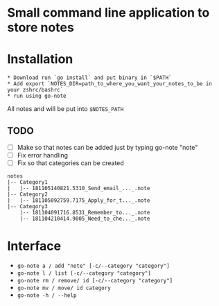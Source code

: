 # Small command line application to store notes


# Installation

    * Download run `go install` and put binary in `$PATH`
    * Add export `NOTES_DIR=path_to_where_you_want_your_notes_to_be in your zshrc/bashrc`
    * run using go-note

All notes and will be put into `$NOTES_PATH`

## TODO

- [ ] Make so that notes can be added just by typing go-note "note"
- [ ] Fix error handling
- [ ] Fix so that categories can be created

```
notes
|-- Category1
|   |-- 181105140821.5310_Send_email_..._.note
|-- Category2
|   |-- 181105092759.7175_Apply_for_t..._.note
|-- Category3
    |-- 181104091716.8531_Remember_to..._.note
    |-- 181104210414.9005_Need_to_che..._.note
```

# Interface

* `go-note a / add "note" [-c/--category "category"]`
* `go-note l / list [-c/--category "category"]`
* `go-note rm / remove/ id [-c/--category "category"]`
* `go-note mv / move/ id category`
* `go-note -h / --help`
